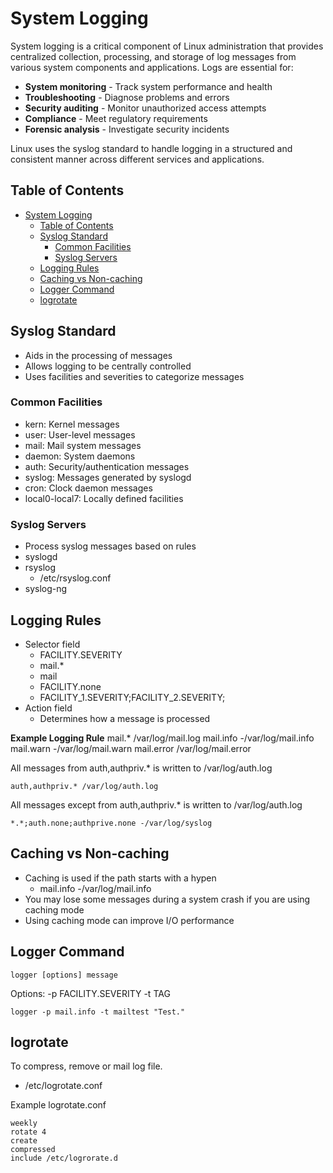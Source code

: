 # System Logging

System logging is a critical component of Linux administration that provides centralized collection, processing, and storage of log messages from various system components and applications. Logs are essential for:

- **System monitoring** - Track system performance and health
- **Troubleshooting** - Diagnose problems and errors
- **Security auditing** - Monitor unauthorized access attempts
- **Compliance** - Meet regulatory requirements
- **Forensic analysis** - Investigate security incidents

Linux uses the syslog standard to handle logging in a structured and consistent manner across different services and applications.

## Table of Contents
- [System Logging](#system-logging)
  - [Table of Contents](#table-of-contents)
  - [Syslog Standard](#syslog-standard)
    - [Common Facilities](#common-facilities)
    - [Syslog Servers](#syslog-servers)
  - [Logging Rules](#logging-rules)
  - [Caching vs Non-caching](#caching-vs-non-caching)
  - [Logger Command](#logger-command)
  - [logrotate](#logrotate)

## Syslog Standard
- Aids in the processing of messages
- Allows logging to be centrally controlled
- Uses facilities and severities to categorize messages

### Common Facilities
- kern: Kernel messages
- user: User-level messages
- mail: Mail system messages
- daemon: System daemons
- auth: Security/authentication messages
- syslog: Messages generated by syslogd
- cron: Clock daemon messages
- local0-local7: Locally defined facilities

### Syslog Servers
- Process syslog messages based on rules
- syslogd
- rsyslog
  - /etc/rsyslog.conf
- syslog-ng

## Logging Rules
- Selector field
  - FACILITY.SEVERITY
  - mail.*
  - mail
  - FACILITY.none
  - FACILITY_1.SEVERITY;FACILITY_2.SEVERITY;
- Action field
  - Determines how a message is processed

**Example Logging Rule**
mail.* /var/log/mail.log
mail.info -/var/log/mail.info
mail.warn -/var/log/mail.warn
mail.error /var/log/mail.error

All messages from auth,authpriv.* is written to /var/log/auth.log
```
auth,authpriv.* /var/log/auth.log
```

All messages except from auth,authpriv.* is written to /var/log/auth.log
```
*.*;auth.none;authprive.none -/var/log/syslog
```

## Caching vs Non-caching
- Caching is used if the path starts with a hypen
  - mail.info -/var/log/mail.info
- You may lose some messages during a system crash if you are using caching mode
- Using caching mode can improve I/O performance

## Logger Command
```
logger [options] message
```
Options:
-p FACILITY.SEVERITY
-t TAG

```
logger -p mail.info -t mailtest "Test."
```

## logrotate
To compress, remove or mail log file.
- /etc/logrotate.conf

Example logrotate.conf
```
weekly
rotate 4
create
compressed
include /etc/logrorate.d
```